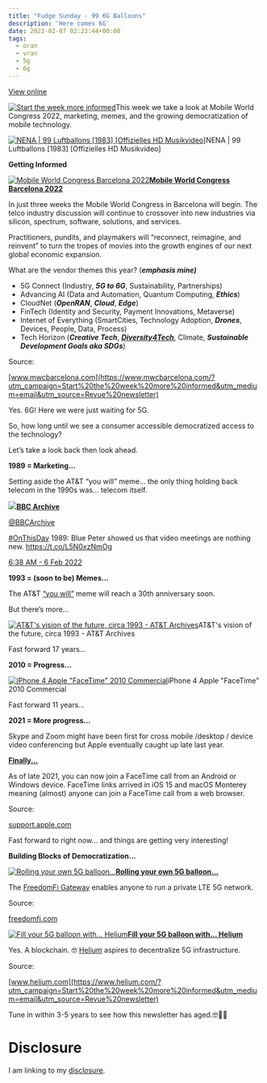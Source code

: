 ```yaml
---
title: "Fudge Sunday - 99 6G Balloons"
description: 'Here comes 6G'
date: 2022-02-07 02:23:44+00:00
tags:
  - oran
  - vran
  - 5g
  - 6g
---
```


[View online](https://sunday.fudge.org/issues/fudge-sunday-99-6g-balloons-1014217?utm_campaign=Issue&utm_content=view_in_browser&utm_medium=email&utm_source=Start+the+week+more+informed)

[![Start the week more informed](https://bucketeer-e05bbc84-baa3-437e-9518-adb32be77984.s3.amazonaws.com/public/images/64a262e1-59f7-4137-b8c2-99c6d7d201e5_1200x115.png "Start the week more informed")](https://substackcdn.com/image/fetch/f_auto,q_auto:good,fl_progressive:steep/https%3A%2F%2Fbucketeer-e05bbc84-baa3-437e-9518-adb32be77984.s3.amazonaws.com%2Fpublic%2Fimages%2F64a262e1-59f7-4137-b8c2-99c6d7d201e5_1200x115.png)This week we take a look at Mobile World Congress 2022, marketing, memes, and the growing democratization of mobile technology.

[![NENA | 99 Luftballons [1983] [Offizielles HD Musikvideo]](https://bucketeer-e05bbc84-baa3-437e-9518-adb32be77984.s3.amazonaws.com/public/images/2b4d1a15-3eb0-4b23-8003-6c0b63ff5090_600x338.jpeg "NENA | 99 Luftballons [1983] [Offizielles HD Musikvideo]")](https://substackcdn.com/image/fetch/f_auto,q_auto:good,fl_progressive:steep/https%3A%2F%2Fbucketeer-e05bbc84-baa3-437e-9518-adb32be77984.s3.amazonaws.com%2Fpublic%2Fimages%2F2b4d1a15-3eb0-4b23-8003-6c0b63ff5090_600x338.jpeg)NENA | 99 Luftballons [1983] [Offizielles HD Musikvideo]

 **Getting Informed**

[![Mobile World Congress Barcelona 2022](https://bucketeer-e05bbc84-baa3-437e-9518-adb32be77984.s3.amazonaws.com/public/images/27e8713a-8636-4949-ae18-7d3427841298_600x315.jpeg "Mobile World Congress Barcelona 2022")](https://substackcdn.com/image/fetch/f_auto,q_auto:good,fl_progressive:steep/https%3A%2F%2Fbucketeer-e05bbc84-baa3-437e-9518-adb32be77984.s3.amazonaws.com%2Fpublic%2Fimages%2F27e8713a-8636-4949-ae18-7d3427841298_600x315.jpeg)**[Mobile World Congress Barcelona 2022](https://www.mwcbarcelona.com/?utm_campaign=Start%20the%20week%20more%20informed&utm_medium=email&utm_source=Revue%20newsletter)**

In just three weeks the Mobile World Congress in Barcelona will begin. The telco industry discussion will continue to crossover into new industries via silicon, spectrum, software, solutions, and services.

Practitioners, pundits, and playmakers will “reconnect, reimagine, and reinvent” to turn the tropes of movies into the growth engines of our next global economic expansion.

What are the vendor themes this year? (***emphasis mine)***

* 5G Connect (Industry, ***5G to 6G***, Sustainability, Partnerships)
* Advancing AI (Data and Automation, Quantum Computing, ***Ethics***)
* CloudNet (***OpenRAN***, ***Cloud***, ***Edge***)
* FinTech (Identity and Security, Payment Innovations, Metaverse)
* Internet of Everything (SmartCities, Technology Adoption, ***Drones***, Devices, People, Data, Process)
* Tech Horizon (***Creative Tech***, ***[Diversity4Tech](https://www.mwcbarcelona.com/discover-mwc/diversity-4tech?utm_campaign=Start%20the%20week%20more%20informed&utm_medium=email&utm_source=Revue%20newsletter)***, Climate, ***Sustainable Development Goals aka SDGs***)

Source:

[www.mwcbarcelona.com](https://www.mwcbarcelona.com/?utm_campaign=Start%20the%20week%20more%20informed&utm_medium=email&utm_source=Revue%20newsletter)

Yes. 6G! Here we were just waiting for 5G.

So, how long until we see a consumer accessible democratized access to the technology?

Let’s take a look back then look ahead.

 **1989 = Marketing...**

Setting aside the AT&T “you will” meme… the only thing holding back telecom in the 1990s was… telecom itself.

[![](https://bucketeer-e05bbc84-baa3-437e-9518-adb32be77984.s3.amazonaws.com/public/images/85b30fba-bdc9-4e4b-b4d4-33a8337fdc50_600x600.jpeg)](https://substackcdn.com/image/fetch/f_auto,q_auto:good,fl_progressive:steep/https%3A%2F%2Fbucketeer-e05bbc84-baa3-437e-9518-adb32be77984.s3.amazonaws.com%2Fpublic%2Fimages%2F85b30fba-bdc9-4e4b-b4d4-33a8337fdc50_600x600.jpeg)**[BBC Archive](https://twitter.com/BBCArchive/status/1490288663346827264)**

[@BBCArchive](https://twitter.com/BBCArchive/status/1490288663346827264)

[#OnThisDay](https://twitter.com/search?q=%23OnThisDay "#OnThisDay") 1989: Blue Peter showed us that video meetings are nothing new. <https://t.co/L5N0xzNmOg>

 [6:38 AM - 6 Feb 2022](https://twitter.com/BBCArchive/status/1490288663346827264)

 **1993 = (soon to be) Memes...**

The AT&T [“you will”](https://www.youtube.com/watch?utm_campaign=Start%20the%20week%20more%20informed&utm_medium=email&utm_source=Revue%20newsletter&v=iJK792H3eBU) meme will reach a 30th anniversary soon.

But there’s more…

[![AT&T's vision of the future, circa 1993 - AT&T Archives](https://bucketeer-e05bbc84-baa3-437e-9518-adb32be77984.s3.amazonaws.com/public/images/0a43ab23-a013-43b6-8aba-ff5a6e618da3_600x450.jpeg "AT&T's vision of the future, circa 1993 - AT&T Archives")](https://substackcdn.com/image/fetch/f_auto,q_auto:good,fl_progressive:steep/https%3A%2F%2Fbucketeer-e05bbc84-baa3-437e-9518-adb32be77984.s3.amazonaws.com%2Fpublic%2Fimages%2F0a43ab23-a013-43b6-8aba-ff5a6e618da3_600x450.jpeg)AT&T's vision of the future, circa 1993 - AT&T Archives

Fast forward 17 years…

 **2010 = Progress...**

[![iPhone 4 Apple "FaceTime" 2010 Commercial](https://bucketeer-e05bbc84-baa3-437e-9518-adb32be77984.s3.amazonaws.com/public/images/643bb5ab-d281-4ef8-ad3b-4b0dc27a27a8_600x338.jpeg "iPhone 4 Apple \"FaceTime\" 2010 Commercial")](https://substackcdn.com/image/fetch/f_auto,q_auto:good,fl_progressive:steep/https%3A%2F%2Fbucketeer-e05bbc84-baa3-437e-9518-adb32be77984.s3.amazonaws.com%2Fpublic%2Fimages%2F643bb5ab-d281-4ef8-ad3b-4b0dc27a27a8_600x338.jpeg)iPhone 4 Apple "FaceTime" 2010 Commercial

Fast forward 11 years…

 **2021 = More progress...**

Skype and Zoom might have been first for cross mobile /desktop / device video conferencing but Apple eventually caught up late last year.

**[Finally...](https://support.apple.com/en-us/HT212619?utm_campaign=Start%20the%20week%20more%20informed&utm_medium=email&utm_source=Revue%20newsletter)**

As of late 2021, you can now join a FaceTime call from an Android or Windows device. FaceTime links arrived in iOS 15 and macOS Monterey meaning (almost) anyone can join a FaceTime call from a web browser.

Source:

[support.apple.com](https://support.apple.com/en-us/HT212619?utm_campaign=Start%20the%20week%20more%20informed&utm_medium=email&utm_source=Revue%20newsletter)

Fast forward to right now… and things are getting very interesting!

 **Building Blocks of Democratization...**

[![Rolling your own 5G balloon...](https://bucketeer-e05bbc84-baa3-437e-9518-adb32be77984.s3.amazonaws.com/public/images/0ace2b6f-cb0f-4ea2-90da-d735b474b1a5_600x227.png "Rolling your own 5G balloon...")](https://substackcdn.com/image/fetch/f_auto,q_auto:good,fl_progressive:steep/https%3A%2F%2Fbucketeer-e05bbc84-baa3-437e-9518-adb32be77984.s3.amazonaws.com%2Fpublic%2Fimages%2F0ace2b6f-cb0f-4ea2-90da-d735b474b1a5_600x227.png)**[Rolling your own 5G balloon...](https://freedomfi.com/?utm_campaign=Start%20the%20week%20more%20informed&utm_medium=email&utm_source=Revue%20newsletter)**

The [FreedomFi Gateway](https://freedomfi.com/?utm_campaign=Start%20the%20week%20more%20informed&utm_medium=email&utm_source=Revue%20newsletter) enables anyone to run a private LTE 5G network.

Source:

[freedomfi.com](https://freedomfi.com/?utm_campaign=Start%20the%20week%20more%20informed&utm_medium=email&utm_source=Revue%20newsletter)

[![Fill your 5G balloon with... Helium](https://bucketeer-e05bbc84-baa3-437e-9518-adb32be77984.s3.amazonaws.com/public/images/681dd1c2-8a23-4182-995e-0a0170c83fa8_600x333.png "Fill your 5G balloon with... Helium")](https://substackcdn.com/image/fetch/f_auto,q_auto:good,fl_progressive:steep/https%3A%2F%2Fbucketeer-e05bbc84-baa3-437e-9518-adb32be77984.s3.amazonaws.com%2Fpublic%2Fimages%2F681dd1c2-8a23-4182-995e-0a0170c83fa8_600x333.png)**[Fill your 5G balloon with... Helium](https://www.helium.com/?utm_campaign=Start%20the%20week%20more%20informed&utm_medium=email&utm_source=Revue%20newsletter)**

Yes. A blockchain. 🤓 [Helium](https://www.helium.com/?utm_campaign=Start%20the%20week%20more%20informed&utm_medium=email&utm_source=Revue%20newsletter) aspires to decentralize 5G infrastructure.

Source:

[www.helium.com](https://www.helium.com/?utm_campaign=Start%20the%20week%20more%20informed&utm_medium=email&utm_source=Revue%20newsletter)

Tune in within 3-5 years to see how this newsletter has aged.🤓🤔🤣


 # Disclosure

I am linking to my [disclosure](https://jaycuthrell.com/disclosure/?utm_campaign=sunday.fudge.org&utm_medium=email&utm_source=Revue%20newsletter).



